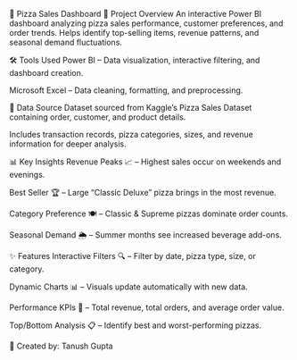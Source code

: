 🍕 Pizza Sales Dashboard
  📌 Project Overview
An interactive Power BI dashboard analyzing pizza sales performance, customer preferences, and order trends.
Helps identify top-selling items, revenue patterns, and seasonal demand fluctuations.


🛠 Tools Used
Power BI – Data visualization, interactive filtering, and dashboard creation.

Microsoft Excel – Data cleaning, formatting, and preprocessing.



📂 Data Source
Dataset sourced from Kaggle’s Pizza Sales Dataset containing order, customer, and product details.

Includes transaction records, pizza categories, sizes, and revenue information for deeper analysis.



📊 Key Insights
Revenue Peaks 📈 – Highest sales occur on weekends and evenings.

Best Seller 🏆 – Large “Classic Deluxe” pizza brings in the most revenue.

Category Preference 🍽 – Classic & Supreme pizzas dominate order counts.

Seasonal Demand 🌦 – Summer months see increased beverage add-ons.



✨ Features
Interactive Filters 🔍 – Filter by date, pizza type, size, or category.

Dynamic Charts 📊 – Visuals update automatically with new data.

Performance KPIs 🎯 – Total revenue, total orders, and average order value.

Top/Bottom Analysis 📋 – Identify best and worst-performing pizzas.



📌 Created by: Tanush Gupta

